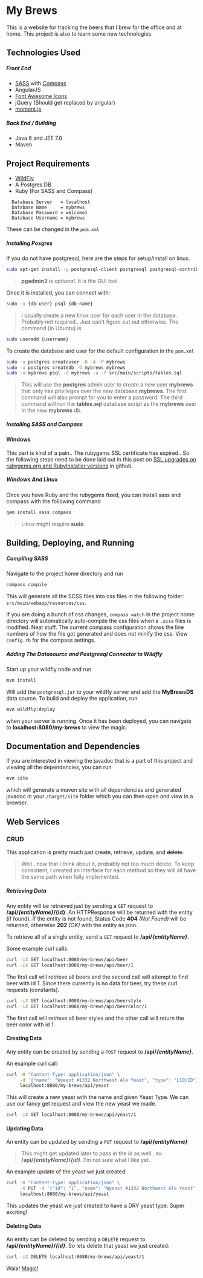 # My Brews
This is a website for tracking the beers that I brew for the office and at home. This project is also to learn some new technologies.

## Technologies Used
##### Front End
- [SASS][1] with [Compass][2]
- AngularJS
- [Font Awesome Icons][3]
- jQuery (Should get replaced by angular)
- [moment.js][4]

##### Back End / Building
- Java 8 and JEE 7.0
- Maven

## Project Requirements
- [WildFly][5]
- A Postgres DB
- Ruby (For SASS and Compass)

```
  Database Server   = localhost
  Database Name     = mybrews
  Database Password = welcome1
  Database Username = mybrews
```
These can be changed in the `pom.xml`

##### Installing Posgres
If you do not have postgresql, here are the steps for setup/install on linux.
```bash
sudo apt-get install -y postgresql-client postgresql postgresql-contrib pgadmin3
```
> **pgadmin3** is *optional*. It is the GUI tool.

Once it is installed, you can connect with:
```bash
sudo -u {db-user} psql {db-name}
```
> I usually create a new linux user for each user in the database. Probably not required.. Just can't figure out out otherwise. The command (in Ubuntu) is
```bash
sudo useradd {username}
```

To create the database and user for the default configuration in the `pom.xml`
```bash
sudo -u postgres createuser -D -A -P mybrews
sudo -u postgres createdb -O mybrews mybrews
sudo -u mybrews psql -d mybrews -a -f src/main/scripts/tables.sql
```
> This will use the **postgres** admin user to create a new user **mybrews** that only has privileges over the new database **mybrews**. The first command will also prompt for you to enter a password. The third command will run the **tables.sql** database script as the **mybrews** user in the new **mybrews** db.

##### Installing SASS and Compass
#### Windows
This part is kind of a pain.. The rubygems SSL certificate has expired.. So the following steps need to be done laid out in this post on [SSL upgrades on rubygems.org and RubyInstaller versions][6] in github.

##### Windows And Linux
Once you have Ruby and the rubygems fixed, you can install sass and compass with the following command
```bash
gem install sass compass
```
> Linux might require **sudo**.

## Building, Deploying, and Running
##### Compiling SASS
Navigate to the project home directory and run
```bash
compass compile
```
This will generate all the SCSS files into css files in the following folder: `src/main/webapp/resources/css`.

If you are doing a bunch of css changes, `compass watch` in the project home directory will automatically auto-compile the css files when a `.scss` files is modified. Neat stuff. The current compass configuration shows the line numbers of how the file got generated and does not minify the css. View `config.rb` for the compass settings.

##### Adding The Datasource and Postgresql Connector to Wildfly
Start up your wildfly node and run
```bash
mvn install
```
Will add the `postgresql.jar` to your wildfly server and add the **MyBrewsDS** data source. To build and deploy the application, run
```bash
mvn wildfly:deploy
```
when your server is running. Once it has been deployed, you can navigate to **localhost:8080/my-brews** to view the magic.

## Documentation and Dependencies
If you are interested in viewing the javadoc that is a part of this project and viewing all the dependencies, you can run
```bash
mvn site
```
which will generate a maven site with all dependencies and generated javadoc in  your `/target/site` folder which you can then open and view in a browser.

## Web Services
### CRUD
This application is pretty much just create, retrieve, update, and ~~delete~~.
> Well.. now that I think about it, probably not too much delete.
To keep consistent, I created an interface for each method so they will all have the same path when fully implemented.

##### Retrieving Data
Any entity will be retrieved just by sending a `GET` request to **/api/_{entityName}_/{id}**. An HTTPResponse will be returned with the entity (if found). If the entity is not found, Status Code **404** *(Not Found)* will be returned, otherwise **202** *(OK)* with the entity as json.

To retrieve all of a single entity, send a `GET` request to **/api/_{entityName}_**.

Some example curl calls:
```bash
curl -iX GET localhost:8080/my-brews/api/beer
curl -iX GET localhost:8080/my-brews/api/beer/1
```

The first call will retrieve all beers and the second call will attempt to find beer with id 1. Since there currently is no data for beer, try these curl requests (constants).
```bash
curl -iX GET localhost:8080/my-brews/api/beerstyle
curl -iX GET localhost:8080/my-brews/api/beercolor/1
```
The first call will retrieve all beer styles and the other call will return the beer color with id 1.

#### Creating Data
Any entity can be created by sending a `POST` request to **/api/_{entityName}_**.

An example curl call:
```bash
curl -H "Content-Type: application/json" \
     -d '{"name": "Wyeast #1332 Northwest Ale Yeast", "type": "LIQUID"}' \
     localhost:8080/my-brews/api/yeast
```
This will create a new yeast with the name and given Yeast Type. We can use our fancy get request and view the new yeast we made.
```bash
curl -iX GET localhost:8080/my-brews/api/yeast/1
```

#### Updating Data
An entity can be updated by sending a `PUT` request to **/api/_{entityName}_**
> This might get updated later to pass in the id as well.. ex: **/api/_{entityName}_/_{id}_**. I'm not sure what I like yet.

An example update of the yeast we just created:
```bash
curl -H "Content-Type: application/json" \
     -X PUT -d '{"id": "1", "name": "Wyeast #1332 Northwest Ale Yeast", "type": "DRY"}' \
     localhost:8080/my-brews/api/yeast
```
This updates the yeast we just created to have a DRY yeast type. Super exciting!

#### Deleting Data
An entity can be deleted by sending a <code>DELETE</code> request to **/api/_{entityName}_/_{id}_**. So lets delete that yeast we just created:
```bash
curl -iX DELETE localhost:8080/my-brews/api/yeast/1
```
Wala! [Magic!](http://i.imgur.com/t9P566O.jpg])

[1]: http://sass-lang.com/
[2]: http://compass-style.org
[3]: http://fortawesome.github.io/Font-Awesome/icons/
[4]: http://momentjs.com/
[5]: http://wildfly.org/downloads/
[6]: https://gist.github.com/luislavena/f064211759ee0f806c88
